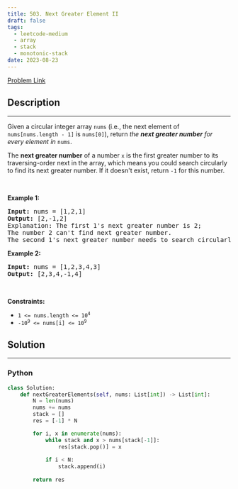 ```yaml
---
title: 503. Next Greater Element II
draft: false
tags: 
  - leetcode-medium
  - array
  - stack
  - monotonic-stack
date: 2023-08-23
---
```


[Problem Link](https://leetcode.com/problems/next-greater-element-ii/)

## Description

---
<p>Given a circular integer array <code>nums</code> (i.e., the next element of <code>nums[nums.length - 1]</code> is <code>nums[0]</code>), return <em>the <strong>next greater number</strong> for every element in</em> <code>nums</code>.</p>

<p>The <strong>next greater number</strong> of a number <code>x</code> is the first greater number to its traversing-order next in the array, which means you could search circularly to find its next greater number. If it doesn&#39;t exist, return <code>-1</code> for this number.</p>

<p>&nbsp;</p>
<p><strong class="example">Example 1:</strong></p>

<pre>
<strong>Input:</strong> nums = [1,2,1]
<strong>Output:</strong> [2,-1,2]
Explanation: The first 1&#39;s next greater number is 2; 
The number 2 can&#39;t find next greater number. 
The second 1&#39;s next greater number needs to search circularly, which is also 2.
</pre>

<p><strong class="example">Example 2:</strong></p>

<pre>
<strong>Input:</strong> nums = [1,2,3,4,3]
<strong>Output:</strong> [2,3,4,-1,4]
</pre>

<p>&nbsp;</p>
<p><strong>Constraints:</strong></p>

<ul>
	<li><code>1 &lt;= nums.length &lt;= 10<sup>4</sup></code></li>
	<li><code>-10<sup>9</sup> &lt;= nums[i] &lt;= 10<sup>9</sup></code></li>
</ul>


## Solution

---
### Python
``` py title='next-greater-element-ii'
class Solution:
    def nextGreaterElements(self, nums: List[int]) -> List[int]:
        N = len(nums)
        nums += nums
        stack = []
        res = [-1] * N

        for i, x in enumerate(nums):
            while stack and x > nums[stack[-1]]:
                res[stack.pop()] = x
            
            if i < N:
                stack.append(i)
            
        return res
        
```

